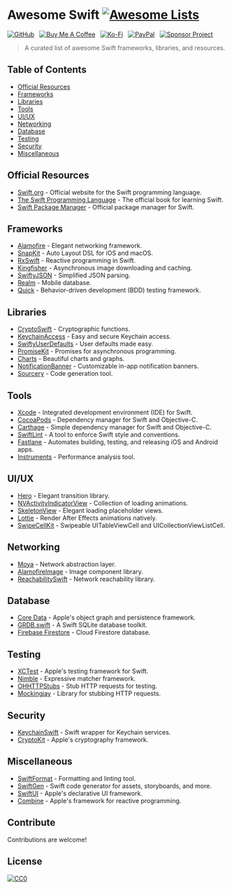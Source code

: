 # Awesome Swift [![Awesome Lists](https://srv-cdn.himpfen.io/badges/awesome-lists/awesomelists-flat.svg)](https://github.com/brandonhimpfen/awesome)

[![GitHub](https://srv-cdn.himpfen.io/badges/github/github-flat.svg)](https://github.com/sponsors/brandonhimpfen/) &nbsp; [![Buy Me A Coffee](https://srv-cdn.himpfen.io/badges/buymeacoffee/buymeacoffee-flat.svg)](https://www.buymeacoffee.com/brandonhimpfen) &nbsp; [![Ko-Fi](https://srv-cdn.himpfen.io/badges/kofi/kofi-flat.svg)](https://ko-fi.com/brandonhimpfen) &nbsp; [![PayPal](https://srv-cdn.himpfen.io/badges/paypal/paypal-flat.svg)](https://paypal.me/brandonhimpfen) &nbsp; [![Sponsor Project](https://srv-cdn.himpfen.io/badges/sponsor-project/sponsor-project-flat.svg)](https://brandon.tiny.us/donate)

> A curated list of awesome Swift frameworks, libraries, and resources.

## Table of Contents
- [Official Resources](#official-resources)
- [Frameworks](#frameworks)
- [Libraries](#libraries)
- [Tools](#tools)
- [UI/UX](#uiux)
- [Networking](#networking)
- [Database](#database)
- [Testing](#testing)
- [Security](#security)
- [Miscellaneous](#miscellaneous)

## Official Resources
- [Swift.org](https://swift.org) - Official website for the Swift programming language.
- [The Swift Programming Language](https://docs.swift.org/swift-book) - The official book for learning Swift.
- [Swift Package Manager](https://swift.org/package-manager) - Official package manager for Swift.

## Frameworks
- [Alamofire](https://github.com/Alamofire/Alamofire) - Elegant networking framework.
- [SnapKit](https://github.com/SnapKit/SnapKit) - Auto Layout DSL for iOS and macOS.
- [RxSwift](https://github.com/ReactiveX/RxSwift) - Reactive programming in Swift.
- [Kingfisher](https://github.com/onevcat/Kingfisher) - Asynchronous image downloading and caching.
- [SwiftyJSON](https://github.com/SwiftyJSON/SwiftyJSON) - Simplified JSON parsing.
- [Realm](https://realm.io) - Mobile database.
- [Quick](https://github.com/Quick/Quick) - Behavior-driven development (BDD) testing framework.

## Libraries
- [CryptoSwift](https://github.com/krzyzanowskim/CryptoSwift) - Cryptographic functions.
- [KeychainAccess](https://github.com/kishikawakatsumi/KeychainAccess) - Easy and secure Keychain access.
- [SwiftyUserDefaults](https://github.com/radex/SwiftyUserDefaults) - User defaults made easy.
- [PromiseKit](https://github.com/mxcl/PromiseKit) - Promises for asynchronous programming.
- [Charts](https://github.com/danielgindi/Charts) - Beautiful charts and graphs.
- [NotificationBanner](https://github.com/Daltron/NotificationBanner) - Customizable in-app notification banners.
- [Sourcery](https://github.com/krzysztofzablocki/Sourcery) - Code generation tool.

## Tools
- [Xcode](https://developer.apple.com/xcode) - Integrated development environment (IDE) for Swift.
- [CocoaPods](https://cocoapods.org) - Dependency manager for Swift and Objective-C.
- [Carthage](https://github.com/Carthage/Carthage) - Simple dependency manager for Swift and Objective-C.
- [SwiftLint](https://github.com/realm/SwiftLint) - A tool to enforce Swift style and conventions.
- [Fastlane](https://fastlane.tools) - Automates building, testing, and releasing iOS and Android apps.
- [Instruments](https://developer.apple.com/instruments) - Performance analysis tool.

## UI/UX
- [Hero](https://github.com/HeroTransitions/Hero) - Elegant transition library.
- [NVActivityIndicatorView](https://github.com/ninjaprox/NVActivityIndicatorView) - Collection of loading animations.
- [SkeletonView](https://github.com/Juanpe/SkeletonView) - Elegant loading placeholder views.
- [Lottie](https://github.com/airbnb/lottie-ios) - Render After Effects animations natively.
- [SwipeCellKit](https://github.com/SwipeCellKit/SwipeCellKit) - Swipeable UITableViewCell and UICollectionViewListCell.

## Networking
- [Moya](https://github.com/Moya/Moya) - Network abstraction layer.
- [AlamofireImage](https://github.com/Alamofire/AlamofireImage) - Image component library.
- [ReachabilitySwift](https://github.com/ashleymills/Reachability.swift) - Network reachability library.

## Database
- [Core Data](https://developer.apple.com/documentation/coredata) - Apple's object graph and persistence framework.
- [GRDB.swift](https://github.com/groue/GRDB.swift) - A Swift SQLite database toolkit.
- [Firebase Firestore](https://firebase.google.com/docs/firestore) - Cloud Firestore database.

## Testing
- [XCTest](https://developer.apple.com/documentation/xctest) - Apple's testing framework for Swift.
- [Nimble](https://github.com/Quick/Nimble) - Expressive matcher framework.
- [OHHTTPStubs](https://github.com/AliSoftware/OHHTTPStubs) - Stub HTTP requests for testing.
- [Mockingjay](https://github.com/kylef/Mockingjay) - Library for stubbing HTTP requests.

## Security
- [KeychainSwift](https://github.com/evgenyneu/keychain-swift) - Swift wrapper for Keychain services.
- [CryptoKit](https://developer.apple.com/documentation/cryptokit) - Apple's cryptography framework.

## Miscellaneous
- [SwiftFormat](https://github.com/nicklockwood/SwiftFormat) - Formatting and linting tool.
- [SwiftGen](https://github.com/SwiftGen/SwiftGen) - Swift code generator for assets, storyboards, and more.
- [SwiftUI](https://developer.apple.com/documentation/swiftui) - Apple's declarative UI framework.
- [Combine](https://developer.apple.com/documentation/combine) - Apple's framework for reactive programming.

## Contribute

Contributions are welcome!

## License

[![CC0](https://mirrors.creativecommons.org/presskit/buttons/88x31/svg/by-sa.svg)](http://creativecommons.org/licenses/by-sa/4.0/)
